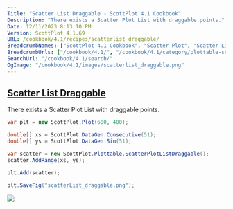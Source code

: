 ```yaml
---
Title: "Scatter List Draggable - ScottPlot 4.1 Cookbook"
Description: "There exists a Scatter Plot List with draggable points."
Date: 12/11/2023 8:13:10 PM
Version: ScottPlot 4.1.69
URL: /cookbook/4.1/recipes/scatterlist_draggable/
BreadcrumbNames: ["ScottPlot 4.1 Cookbook", "Scatter Plot", "Scatter List Draggable"]
BreadcrumbUrls: ["/cookbook/4.1/", "/cookbook/4.1/category/plottable-scatter-plot", "/cookbook/4.1/recipes/scatterlist_draggable/"]
SearchUrl: "/cookbook/4.1/search/"
OgImage: "/cookbook/4.1/images/scatterlist_draggable.png"
---
```


<h2><a id='scatter-list-draggable' href='/cookbook/4.1/recipes/scatterlist_draggable/'>Scatter List Draggable</a></h2>

There exists a Scatter Plot List with draggable points.

```cs
var plt = new ScottPlot.Plot(600, 400);

double[] xs = ScottPlot.DataGen.Consecutive(51);
double[] ys = ScottPlot.DataGen.Sin(51);

var scatter = new ScottPlot.Plottable.ScatterPlotListDraggable();
scatter.AddRange(xs, ys);

plt.Add(scatter);

plt.SaveFig("scatterList_draggable.png");
```

<img src='../../images/scatterlist_draggable.png' class='d-block mx-auto my-5' />


